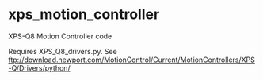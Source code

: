 # xps_motion_controller
XPS-Q8 Motion Controller code

Requires XPS_Q8_drivers.py. See ftp://download.newport.com/MotionControl/Current/MotionControllers/XPS-Q/Drivers/python/
